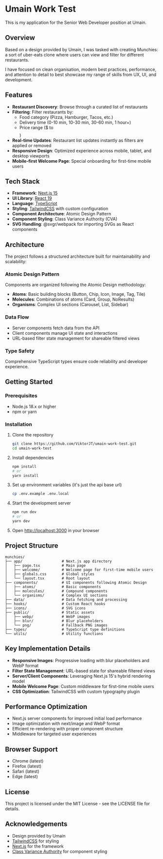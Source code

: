 # Umain Work Test

This is my application for the Senior Web Developer position at Umain.

## Overview

Based on a design provided by Umain, I was tasked with creating Munchies: a sort of uber-eats clone where users can view and filter for different restaurants.

 I have focused on clean organisation, modern best practices, performance, and attention to detail to best showcase my range of skills from UX, UI, and development.

## Features

- **Restaurant Discovery**: Browse through a curated list of restaurants
- **Filtering**: Filter restaurants by:
  - Food category (Pizza, Hamburger, Tacos, etc.)
  - Delivery time (0-10 min, 10-30 min, 30-60 min, 1 hour+)
  - Price range ($ to $$$$)
- **Real-time Updates**: Restaurant list updates instantly as filters are applied or removed
- **Responsive Design**: Optimized experience across mobile, tablet, and desktop viewports
- **Mobile-first Welcome Page**: Special onboarding for first-time mobile users

## Tech Stack

- **Framework**: [Next.js 15](https://nextjs.org/)
- **UI Library**: [React 19](https://react.dev/)
- **Language**: [TypeScript](https://www.typescriptlang.org/)
- **Styling**: [TailwindCSS](https://tailwindcss.com/) with custom configuration
- **Component Architecture**: Atomic Design Pattern
- **Component Styling**: Class Variance Authority (CVA)
- **SVG Handling**: @svgr/webpack for importing SVGs as React components

## Architecture

The project follows a structured architecture built for maintainability and scalability:

### Atomic Design Pattern

Components are organized following the Atomic Design methodology:

- **Atoms**: Basic building blocks (Button, Chip, Icon, Image, Tag, Tile)
- **Molecules**: Combinations of atoms (Card, Group, NoResults)
- **Organisms**: Complex UI sections (Carousel, List, Sidebar)

### Data Flow

- Server components fetch data from the API
- Client components manage UI state and interactions
- URL-based filter state management for shareable filtered views

### Type Safety

Comprehensive TypeScript types ensure code reliability and developer experience.

## Getting Started

### Prerequisites

- Node.js 18.x or higher
- npm or yarn

### Installation

1. Clone the repository
   ```bash
   git clone https://github.com/ViktorJT/umain-work-test.git
   cd umain-work-test
   ```

2. Install dependencies
   ```bash
   npm install
   # or
   yarn install
   ```

3. Set up environment variables (it's just the api base url)
   ```bash
   cp .env.example .env.local
   ```

4. Start the development server
   ```bash
   npm run dev
   # or
   yarn dev
   ```

5. Open [http://localhost:3000](http://localhost:3000) in your browser

## Project Structure

```
munchies/
├── app/                  # Next.js app directory 
│   ├── page.tsx          # Main page
│   ├── welcome/          # Welcome page for first-time mobile users
│   ├── globals.css       # Global styles
│   └── layout.tsx        # Root layout
├── components/           # UI components following Atomic Design
│   ├── atoms/            # Basic components
│   ├── molecules/        # Compound components
│   └── organisms/        # Complex UI sections
├── data/                 # Data fetching and processing
├── hooks/                # Custom React hooks
├── icons/                # SVG icons
├── public/               # Static assets
│   ├── webp/             # WebP images
│   ├── blur/             # Blur placeholders
│   └── png/              # Fallback PNG images
├── types/                # TypeScript type definitions
└── utils/                # Utility functions
```

## Key Implementation Details

- **Responsive Images**: Progressive loading with blur placeholders and WebP format
- **Filter State Management**: URL-based state for shareable filtered views
- **Server/Client Components**: Leveraging Next.js 15's hybrid rendering model
- **Mobile Welcome Page**: Custom middleware for first-time mobile users
- **CSS Optimization**: TailwindCSS with custom typography plugin

## Performance Optimization

- Next.js server components for improved initial load performance
- Image optimization with next/image and WebP format
- Efficient re-rendering with proper component structure
- Middleware for targeted user experiences

## Browser Support

- Chrome (latest)
- Firefox (latest)
- Safari (latest)
- Edge (latest)

## License

This project is licensed under the MIT License - see the LICENSE file for details.

## Acknowledgements

- Design provided by Umain
- [TailwindCSS](https://tailwindcss.com/) for styling
- [Next.js](https://nextjs.org/) for the framework
- [Class Variance Authority](https://cva.style/docs) for component styling
